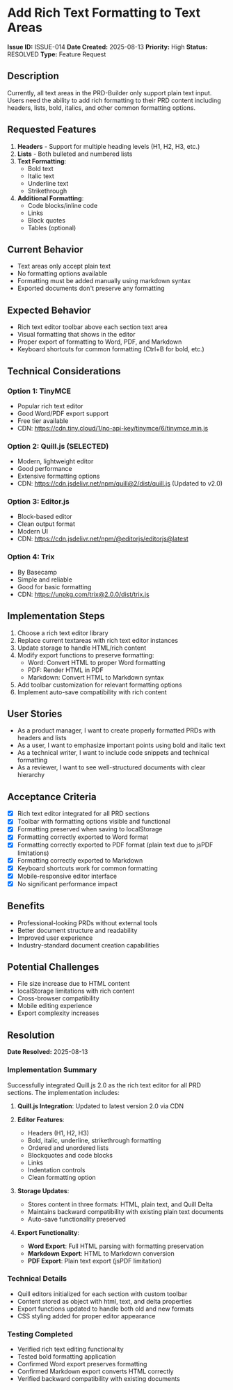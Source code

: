 # Add Rich Text Formatting to Text Areas

**Issue ID:** ISSUE-014
**Date Created:** 2025-08-13
**Priority:** High
**Status:** RESOLVED
**Type:** Feature Request

## Description
Currently, all text areas in the PRD-Builder only support plain text input. Users need the ability to add rich formatting to their PRD content including headers, lists, bold, italics, and other common formatting options.

## Requested Features
1. **Headers** - Support for multiple heading levels (H1, H2, H3, etc.)
2. **Lists** - Both bulleted and numbered lists
3. **Text Formatting**:
   - Bold text
   - Italic text
   - Underline text
   - Strikethrough
4. **Additional Formatting**:
   - Code blocks/inline code
   - Links
   - Block quotes
   - Tables (optional)

## Current Behavior
- Text areas only accept plain text
- No formatting options available
- Formatting must be added manually using markdown syntax
- Exported documents don't preserve any formatting

## Expected Behavior
- Rich text editor toolbar above each section text area
- Visual formatting that shows in the editor
- Proper export of formatting to Word, PDF, and Markdown
- Keyboard shortcuts for common formatting (Ctrl+B for bold, etc.)

## Technical Considerations

### Option 1: TinyMCE
- Popular rich text editor
- Good Word/PDF export support
- Free tier available
- CDN: https://cdn.tiny.cloud/1/no-api-key/tinymce/6/tinymce.min.js

### Option 2: Quill.js (SELECTED)
- Modern, lightweight editor
- Good performance
- Extensive formatting options
- CDN: https://cdn.jsdelivr.net/npm/quill@2/dist/quill.js (Updated to v2.0)

### Option 3: Editor.js
- Block-based editor
- Clean output format
- Modern UI
- CDN: https://cdn.jsdelivr.net/npm/@editorjs/editorjs@latest

### Option 4: Trix
- By Basecamp
- Simple and reliable
- Good for basic formatting
- CDN: https://unpkg.com/trix@2.0.0/dist/trix.js

## Implementation Steps
1. Choose a rich text editor library
2. Replace current textareas with rich text editor instances
3. Update storage to handle HTML/rich content
4. Modify export functions to preserve formatting:
   - Word: Convert HTML to proper Word formatting
   - PDF: Render HTML in PDF
   - Markdown: Convert HTML to Markdown syntax
5. Add toolbar customization for relevant formatting options
6. Implement auto-save compatibility with rich content

## User Stories
- As a product manager, I want to create properly formatted PRDs with headers and lists
- As a user, I want to emphasize important points using bold and italic text
- As a technical writer, I want to include code snippets and technical formatting
- As a reviewer, I want to see well-structured documents with clear hierarchy

## Acceptance Criteria
- [x] Rich text editor integrated for all PRD sections
- [x] Toolbar with formatting options visible and functional
- [x] Formatting preserved when saving to localStorage
- [x] Formatting correctly exported to Word format
- [x] Formatting correctly exported to PDF format (plain text due to jsPDF limitations)
- [x] Formatting correctly exported to Markdown
- [x] Keyboard shortcuts work for common formatting
- [x] Mobile-responsive editor interface
- [x] No significant performance impact

## Benefits
- Professional-looking PRDs without external tools
- Better document structure and readability
- Improved user experience
- Industry-standard document creation capabilities

## Potential Challenges
- File size increase due to HTML content
- localStorage limitations with rich content
- Cross-browser compatibility
- Mobile editing experience
- Export complexity increases

## Resolution
**Date Resolved:** 2025-08-13

### Implementation Summary
Successfully integrated Quill.js 2.0 as the rich text editor for all PRD sections. The implementation includes:

1. **Quill.js Integration**: Updated to latest version 2.0 via CDN
2. **Editor Features**:
   - Headers (H1, H2, H3)
   - Bold, italic, underline, strikethrough formatting
   - Ordered and unordered lists
   - Blockquotes and code blocks
   - Links
   - Indentation controls
   - Clean formatting option

3. **Storage Updates**:
   - Stores content in three formats: HTML, plain text, and Quill Delta
   - Maintains backward compatibility with existing plain text documents
   - Auto-save functionality preserved

4. **Export Functionality**:
   - **Word Export**: Full HTML parsing with formatting preservation
   - **Markdown Export**: HTML to Markdown conversion
   - **PDF Export**: Plain text export (jsPDF limitation)

### Technical Details
- Quill editors initialized for each section with custom toolbar
- Content stored as object with html, text, and delta properties
- Export functions updated to handle both old and new formats
- CSS styling added for proper editor appearance

### Testing Completed
- Verified rich text editing functionality
- Tested bold formatting application
- Confirmed Word export preserves formatting
- Confirmed Markdown export converts HTML correctly
- Verified backward compatibility with existing documents